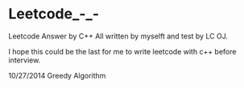 Leetcode_-_-
============
Leetcode Answer by C++
All written by myselft and test by LC OJ.

I hope this could be the last for me to write leetcode with c++ before interview.

10/27/2014 
Greedy Algorithm 

